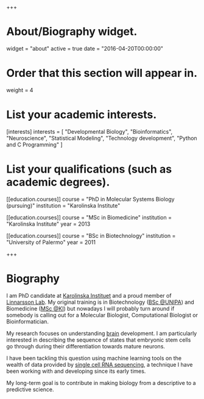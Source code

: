 +++
# About/Biography widget.
widget = "about"
active = true
date = "2016-04-20T00:00:00"

# Order that this section will appear in.
weight = 4

# List your academic interests.
[interests]
  interests = [
    "Developmental Biology",
    "Bioinformatics",
    "Neuroscience",
    "Statistical Modeling",
    "Technology development",
    "Python and C Programming"
  ]

# List your qualifications (such as academic degrees).
[[education.courses]]
  course = "PhD in Molecular Systems Biology (pursuing)"
  institution = "Karolinska Institute"

[[education.courses]]
  course = "MSc in Biomedicine"
  institution = "Karolinska Institute"
  year = 2013

[[education.courses]]
  course = "BSc in Biotechnology"
  institution = "University of Palermo"
  year = 2011
 
+++

# Biography
 
 I am PhD candidate at [Karolinska Instituet](http://ki.se/en/startpage) and a proud member of [Linnarsson Lab](http://linnarssonlab.org/). My original training is in Biotechnology ([BSc @UNIPA](http://www.unipa.it/target/international-students/en/about/the-university/)) and Biomedicine ([MSc @KI](http://ki.se/en/startpage)) but nowadays I will probably turn around if somebody is calling out for a Molecular Biologist, Computational Biologist or Bioinformatician.
 
 My research focuses on understanding [brain](https://en.wikipedia.org/wiki/Brain) development.
 I am particularly interested in describing the sequence of states that embryonic stem  cells go through during their differentiation towards mature neurons.
 
I have been tackling this question using machine learning tools on the wealth of data provided by [single cell RNA sequencing](https://www.nature.com/articles/nmeth.2801), a technique I have been working with and developing since its early times.

My long-term goal is to contribute in making biology from a descriptive to a predictive science.
